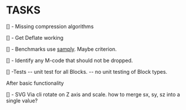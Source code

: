 # TASKS

[] - Missing compression algorithms

[] - Get Deflate working

[] - Benchmarks use [samply](https://crates.io/crates/samply). Maybe criterion.

[] - Identify any M-code that should not be dropped.

[] -Tests
     -- unit test for all Blocks.
     -- no unit testing of Block types.

After basic functionality

[] - SVG Via cli rotate on Z axis and scale.
     how to merge sx, sy, sz into a single value?
